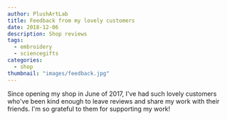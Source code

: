 ```yaml
---
author: PlushArtLab
title: Feedback from my lovely customers
date: 2018-12-06
description: Shop reviews
tags:
  - embroidery
  - sciencegifts
categories:
  - shop
thumbnail: "images/feedback.jpg"
---
```


Since opening my shop in June of 2017, I've had such lovely customers who've been kind enough to leave reviews and share my work with their friends. I'm so grateful to them for supporting my work! 